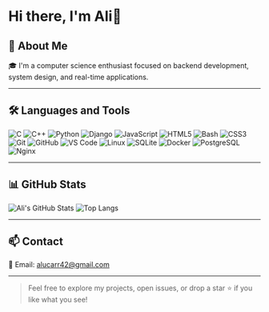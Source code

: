 # Hi there, I'm Ali👋

## 👋 About Me

🎓 I'm a computer science enthusiast focused on backend development, system design, and real-time applications. 


---

## 🛠️ Languages and Tools

![C](https://img.shields.io/badge/-C-00599C?style=flat&logo=c&logoColor=white)
![C++](https://img.shields.io/badge/-C++-00599C?style=flat&logo=cplusplus&logoColor=white)
![Python](https://img.shields.io/badge/-Python-3776AB?style=flat&logo=python&logoColor=white)
![Django](https://img.shields.io/badge/-Django-092E20?style=flat&logo=django&logoColor=white)
![JavaScript](https://img.shields.io/badge/-JavaScript-F7DF1E?style=flat&logo=javascript&logoColor=black)
![HTML5](https://img.shields.io/badge/-HTML5-E34F26?style=flat&logo=html5&logoColor=white)
![Bash](https://img.shields.io/badge/-Bash-4EAA25?style=flat&logo=gnu-bash&logoColor=white)
![CSS3](https://img.shields.io/badge/-CSS3-1572B6?style=flat&logo=css3&logoColor=white)
![Git](https://img.shields.io/badge/-Git-F05032?style=flat&logo=git&logoColor=white)
![GitHub](https://img.shields.io/badge/-GitHub-181717?style=flat&logo=github&logoColor=white)
![VS Code](https://img.shields.io/badge/-VSCode-007ACC?style=flat&logo=visual-studio-code&logoColor=white)
![Linux](https://img.shields.io/badge/-Linux-FCC624?style=flat&logo=linux&logoColor=black)
![SQLite](https://img.shields.io/badge/-SQLite-003B57?style=flat&logo=sqlite&logoColor=white)
![Docker](https://img.shields.io/badge/-Docker-2496ED?style=flat&logo=docker&logoColor=white)
![PostgreSQL](https://img.shields.io/badge/-PostgreSQL-336791?style=flat&logo=postgresql&logoColor=white)
![Nginx](https://img.shields.io/badge/-Nginx-009639?style=flat&logo=nginx&logoColor=white)

---

## 📊 GitHub Stats

![Ali's GitHub Stats](https://github-readme-stats.vercel.app/api?username=alucarr&show_icons=true&theme=tokyonight)
![Top Langs](https://github-readme-stats.vercel.app/api/top-langs/?username=alucarr&layout=compact&theme=tokyonight)

---

## 📫 Contact

📧 Email: alucarr42@gmail.com

---

> Feel free to explore my projects, open issues, or drop a star ⭐️ if you like what you see!
